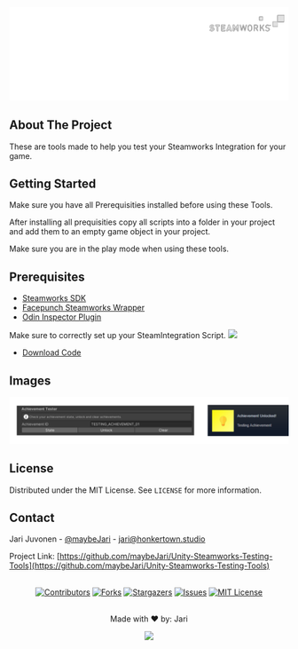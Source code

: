 <!-- PROJECT LOGO -->
<br />
<div align="center">
    <img src="img/projectlogo.png" alt="Project Logo">
  </a>
</div>

<!-- ABOUT THE PROJECT -->

## About The Project

These are tools made to help you test your Steamworks Integration for your game.

<!-- GETTING STARTED -->

## Getting Started

Make sure you have all Prerequisities installed before using these Tools.

After installing all prequisities copy all scripts into a folder in your project and add them to an empty game object in your project.

Make sure you are in the play mode when using these tools.

<!-- PREREQUISITES -->

## Prerequisites

- [Steamworks SDK](https://partner.steamgames.com/downloads/list)
- [Facepunch Steamworks Wrapper](https://wiki.facepunch.com/steamworks/)
- [Odin Inspector Plugin](https://odininspector.com)

Make sure to correctly set up your SteamIntegration Script.
<img src="https://cdn.discordapp.com/attachments/1003454758981476422/1029303620002398208/devenv_ik8JKSn9KZ.png">
- [Download Code](https://pastebin.com/dl/zkgn8hMB)

<!-- IMAGES -->

## Images

<div align="center">
    <img src="img/achievement.png" alt="Achievement Tester">
  </a>
</div>

<!-- LICENSE -->

## License

Distributed under the MIT License. See `LICENSE` for more information.

<!-- CONTACT -->

## Contact

Jari Juvonen - [@maybeJari](https://twitter.com/maybejari) - jari@honkertown.studio

Project Link: [https://github.com/maybeJari/Unity-Steamworks-Testing-Tools](https://github.com/maybeJari/Unity-Steamworks-Testing-Tools)
<br>
<br>

<!-- ICONS -->
<div align="center">

[![Contributors][contributors-shield]][contributors-url]
[![Forks][forks-shield]][forks-url]
[![Stargazers][stars-shield]][stars-url]
[![Issues][issues-shield]][issues-url]
[![MIT License][license-shield]][license-url]

</div>
<br>
<div align="center">
    Made with ❤️ by: Jari
    <br />

  </p>
  <a href="https://www.patreon.com/maybejari">
	<img src="https://c5.patreon.com/external/logo/become_a_patron_button@2x.png" width="160">
</a>
</div>

<!-- MARKDOWN LINKS & IMAGES -->
<!-- https://www.markdownguide.org/basic-syntax/#reference-style-links -->

[contributors-shield]: https://img.shields.io/github/contributors/maybeJari/Unity-Steamworks-Testing-Tools.svg?style=for-the-badge
[contributors-url]: https://github.com/maybeJari/Unity-Steamworks-Testing-Tools/graphs/contributors
[forks-shield]: https://img.shields.io/github/forks/maybeJari/Unity-Steamworks-Testing-Tools.svg?style=for-the-badge
[forks-url]: https://github.com/maybeJari/Unity-Steamworks-Testing-Tools/network/members
[stars-shield]: https://img.shields.io/github/stars/maybeJari/Unity-Steamworks-Testing-Tools.svg?style=for-the-badge
[stars-url]: https://github.com/maybeJari/Unity-Steamworks-Testing-Tools/stargazers
[issues-shield]: https://img.shields.io/github/issues/maybeJari/Unity-Steamworks-Testing-Tools.svg?style=for-the-badge
[issues-url]: https://github.com/maybeJari/Unity-Steamworks-Testing-Tools/issues
[license-shield]: https://img.shields.io/github/license/maybeJari/Unity-Steamworks-Testing-Tools.svg?style=for-the-badge
[license-url]: https://github.com/maybeJari/Unity-Steamworks-Testing-Tools/blob/master/LICENSE.txt
